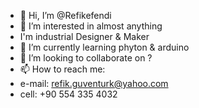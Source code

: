 - 👋 Hi, I’m @Refikefendi
- 👀 I’m interested in almost anything
- I'm industrial Designer & Maker 
- 🌱 I’m currently learning phyton & arduino
- 💞️ I’m looking to collaborate on ?
- 📫 How to reach me:
- e-mail: refik.guventurk@yahoo.com
- cell: +90 554 335 4032

<!---
Refikefendi/Refikefendi is a ✨ special ✨ repository because its `README.md` (this file) appears on your GitHub profile.
You can click the Preview link to take a look at your changes.
--->
